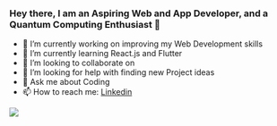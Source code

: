 ### Hey there, I am an Aspiring Web and App Developer, and a Quantum Computing Enthusiast 👋
- 🔭 I’m currently working on improving my Web Development skills
- 🌱 I’m currently learning React.js and Flutter
- 👯 I’m looking to collaborate on 
- 🤔 I’m looking for help with finding new Project ideas
- 💬 Ask me about Coding
- 📫 How to reach me: <a href="https://www.linkedin.com/in/arijit-saha-335a7b195/" target="_blank">Linkedin</a>


<img align="center" src="https://github-readme-stats.vercel.app/api/?username=Arijit02" />

<!--
**Arijit02/Arijit02** is a ✨ _special_ ✨ repository because its `README.md` (this file) appears on your GitHub profile.

Here are some ideas to get you started:

- 🔭 I’m currently working on ...
- 🌱 I’m currently learning ...
- 👯 I’m looking to collaborate on ...
- 🤔 I’m looking for help with ...
- 💬 Ask me about ...
- 📫 How to reach me: ...
- 😄 Pronouns: ...
- ⚡ Fun fact: ...
-->
